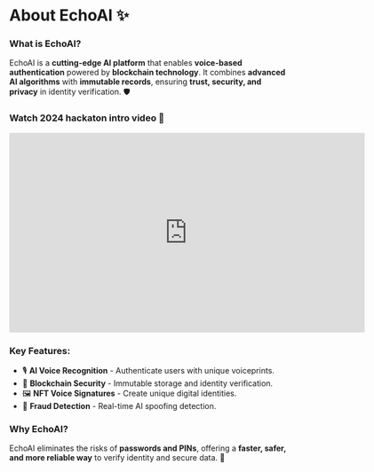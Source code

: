 # About EchoAI ✨

### **What is EchoAI?**
EchoAI is a **cutting-edge AI platform** that enables **voice-based authentication** powered by **blockchain technology**. It combines **advanced AI algorithms** with **immutable records**, ensuring **trust, security, and privacy** in identity verification. 🛡️

### **Watch 2024 hackaton intro video 🎥**
<iframe src="https://streamable.com/e/739u9s" width="640" height="360" frameborder="0" allowfullscreen></iframe>

### **Key Features:**
- 🎙️ **AI Voice Recognition** - Authenticate users with unique voiceprints.
- 🔗 **Blockchain Security** - Immutable storage and identity verification.
- 🖼️ **NFT Voice Signatures** - Create unique digital identities.
- 🚫 **Fraud Detection** - Real-time AI spoofing detection.

### **Why EchoAI?**
EchoAI eliminates the risks of **passwords and PINs**, offering a **faster, safer, and more reliable way** to verify identity and secure data. 🚀
